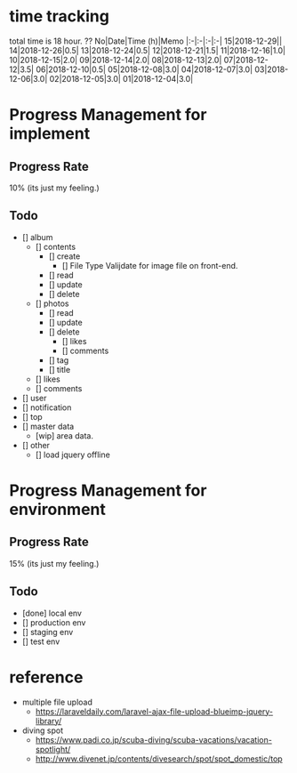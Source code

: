 # time tracking
total time is 18 hour. ??
No|Date|Time (h)|Memo
|:-|:-|:-|:-|
15|2018-12-29||
14|2018-12-26|0.5|
13|2018-12-24|0.5|
12|2018-12-21|1.5|
11|2018-12-16|1.0|
10|2018-12-15|2.0|
09|2018-12-14|2.0|
08|2018-12-13|2.0|
07|2018-12-12|3.5|
06|2018-12-10|0.5|
05|2018-12-08|3.0|
04|2018-12-07|3.0|
03|2018-12-06|3.0|
02|2018-12-05|3.0|
01|2018-12-04|3.0|

# Progress Management for implement
## Progress Rate
10% (its just my feeling.)
## Todo
- [] album
    - [] contents
        - [] create
            - [] File Type Valijdate for image file on front-end.
        - [] read
        - [] update
        - [] delete
    - [] photos
        - [] read
        - [] update
        - [] delete
            - [] likes
            - [] comments
        - [] tag
        - [] title
    - [] likes
    - [] comments
- [] user
- [] notification
- [] top
- [] master data
    - [wip] area data.
- [] other
    - [] load jquery offline

# Progress Management for environment
## Progress Rate
15% (its just my feeling.)

## Todo
- [done] local env
- [] production env
- [] staging env
- [] test env

# reference
- multiple file upload
    - https://laraveldaily.com/laravel-ajax-file-upload-blueimp-jquery-library/
- diving spot
    - https://www.padi.co.jp/scuba-diving/scuba-vacations/vacation-spotlight/
    - http://www.divenet.jp/contents/divesearch/spot/spot_domestic/top
